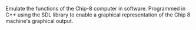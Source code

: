 Emulate the functions of the Chip-8 computer in software. Programmed in C++ using the SDL library to enable a graphical representation of the Chip 8 machine's graphical output.
